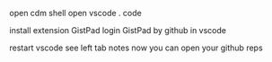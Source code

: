 open cdm shell
open vscode
. code

install extension GistPad
login GistPad by github in vscode

restart vscode
see left tab notes
now you can open your github reps 

